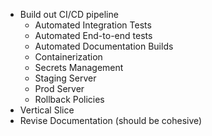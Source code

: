 - Build out CI/CD pipeline
    - Automated Integration Tests
    - Automated End-to-end tests
    - Automated Documentation Builds
    - Containerization 
    - Secrets Management
    - Staging Server
    - Prod Server
    - Rollback Policies
- Vertical Slice
- Revise Documentation (should be cohesive)
